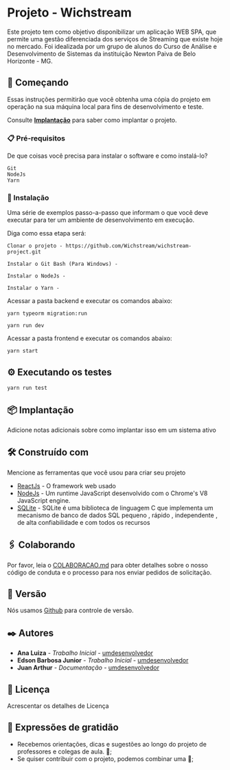 # Projeto - Wichstream

Este projeto tem como objetivo disponibilizar um aplicação WEB SPA, que permite uma gestão 
diferenciada dos serviços de Streaming que existe hoje no mercado.
Foi idealizada por um grupo de alunos do Curso de Análise e Desenvolvimento de Sistemas da 
instituição Newton Paiva de Belo Horizonte - MG.

## 🚀 Começando

Essas instruções permitirão que você obtenha uma cópia do projeto em operação na sua máquina local para fins de desenvolvimento e teste.

Consulte **[Implantação](#-implanta%C3%A7%C3%A3o)** para saber como implantar o projeto.

### 📋 Pré-requisitos

De que coisas você precisa para instalar o software e como instalá-lo?

```
Git
NodeJs
Yarn
```

### 🔧 Instalação

Uma série de exemplos passo-a-passo que informam o que você deve executar para ter um ambiente de desenvolvimento em execução.

Diga como essa etapa será:

```
Clonar o projeto - https://github.com/Wichstream/wichstream-project.git

Instalar o Git Bash (Para Windows) - 

Instalar o NodeJs - 

Instalar o Yarn - 

```

Acessar a pasta backend e executar os comandos abaixo:

```
yarn typeorm migration:run

yarn run dev
```


Acessar a pasta frontend e executar os comandos abaixo:

```
yarn start
```

## ⚙️ Executando os testes

```
yarn run test
```

## 📦 Implantação

Adicione notas adicionais sobre como implantar isso em um sistema ativo

## 🛠️ Construído com

Mencione as ferramentas que você usou para criar seu projeto

* [ReactJs](https://pt-br.reactjs.org/) - O framework web usado
* [NodeJs](https://nodejs.org/en/) - Um runtime JavaScript desenvolvido com o Chrome's V8 JavaScript engine.
* [SQLite](https://rometools.github.io/rome/) - SQLite é uma biblioteca de linguagem C que implementa um mecanismo de banco de dados SQL pequeno , rápido , independente , de alta confiabilidade e com todos os recursos

## 🖇️ Colaborando

Por favor, leia o [COLABORACAO.md](https://gist.github.com/usuario/linkParaInfoSobreContribuicoes) para obter detalhes sobre o nosso código de conduta e o processo para nos enviar pedidos de solicitação.

## 📌 Versão

Nós usamos [Github](https://github.com) para controle de versão.

## ✒️ Autores

* **Ana Luiza** - *Trabalho Inicial* - [umdesenvolvedor](https://github.com)
* **Edson Barbosa Junior** - *Trabalho Inicial* - [umdesenvolvedor](https://github.com/edsonBJR)
* **Juan Arthur** - *Documentação* - [umdesenvolvedor](https://github.com)

## 📄 Licença

Acrescentar os detalhes de Licença

## 🎁 Expressões de gratidão

* Recebemos orientações, dicas e sugestões ao longo do projeto de professores e colegas de aula. 📢;
* Se quiser contribuir com o projeto, podemos combinar uma 🍺;

